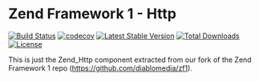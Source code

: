 Zend Framework 1 - Http
============================
[![Build Status](https://travis-ci.com/diablomedia/zf1-http.svg?branch=master)](https://travis-ci.com/diablomedia/zf1-http)
[![codecov](https://codecov.io/gh/diablomedia/zf1-http/branch/master/graph/badge.svg)](https://codecov.io/gh/diablomedia/zf1-http)
[![Latest Stable Version](https://poser.pugx.org/diablomedia/zendframework1-http/v/stable)](https://packagist.org/packages/diablomedia/zendframework1-http)
[![Total Downloads](https://poser.pugx.org/diablomedia/zendframework1-http/downloads)](https://packagist.org/packages/diablomedia/zendframework1-http)
[![License](https://poser.pugx.org/diablomedia/zendframework1-http/license)](https://packagist.org/packages/diablomedia/zendframework1-http)

This is just the Zend_Http component extracted from our fork of the Zend Framework 1 repo (https://github.com/diablomedia/zf1).
